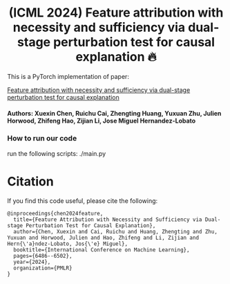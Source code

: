 <h1 align="center">
(ICML 2024) Feature attribution with necessity and sufficiency via dual-stage perturbation test for causal explanation 🔥
</h1>

This is a PyTorch implementation of paper: 

[Feature attribution with necessity and sufficiency via dual-stage perturbation test for causal explanation](https://arxiv.org/pdf/2402.08845)

#### Authors: Xuexin Chen, Ruichu Cai, Zhengting Huang, Yuxuan Zhu, Julien Horwood, Zhifeng Hao, Zijian Li, Jose Miguel Hernandez-Lobato

### How to run our code
run the following scripts: ./main.py 


# Citation
If you find this code useful, please cite the following:
```
@inproceedings{chen2024feature,
  title={Feature Attribution with Necessity and Sufficiency via Dual-stage Perturbation Test for Causal Explanation},
  author={Chen, Xuexin and Cai, Ruichu and Huang, Zhengting and Zhu, Yuxuan and Horwood, Julien and Hao, Zhifeng and Li, Zijian and Hern{\'a}ndez-Lobato, Jos{\'e} Miguel},
  booktitle={International Conference on Machine Learning},
  pages={6486--6502},
  year={2024},
  organization={PMLR}
}
```

